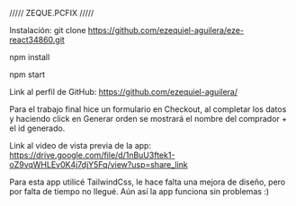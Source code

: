 ///// ZEQUE.PCFIX /////

Instalación:
git clone https://github.com/ezequiel-aguilera/eze-react34860.git

npm install

npm start

Link al perfil de GitHub: https://github.com/ezequiel-aguilera/

Para el trabajo final hice un formulario en Checkout, al completar los datos y haciendo click en Generar orden se mostrará el nombre del comprador + el id generado.

Link al video de vista previa de la app: https://drive.google.com/file/d/1nBuU3ftek1-oZ9vqWHLEv0K4j7djY5Fq/view?usp=share_link

Para esta app utilicé TailwindCss, le hace falta una mejora de diseño, pero por falta de tiempo no llegué. Aún así la app funciona sin problemas :)